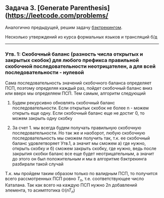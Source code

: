 ## Задача 3. [Generate Parenthesis](https://leetcode.com/problems/

Аналогично предыдущей, решим задачу [бэктрекингом](https://en.wikipedia.org/wiki/Backtracking). 

Несколько утверждений из курса формальных языков и трансляций б/д

------

### Утв. 1: Скобочный баланс (разность числа открытых и закрытых скобок) для любого префикса правильной скобочной последовательности неотрицателен, а для всей последовательности - нулевой

Сама последовательность значений скобочного баланса определяет ПСП, поэтому определяя каждый раз, пойдет скобочный баланс вниз или вверх мы определяем ПСП. Тем самым, алгоритм следующий

1. Будем рекурсивно обновлять скобочный баланс последовательности. Если открытык скобок не более n - можем открыть еще одну. Если скобочный баланс еще не достиг 0, то можем закрыть одну скобку

2. За счет 1. мы всегда будем получать правильную скобочную последовательности. Но так же и наоборот, любую скобочную последовательность мы сможем получить так, т.к. ее скобочный баланс удовлетворяет Утв.1, а значит мы сможем а) где нужно, открыть скобку и б) сможем закрыть скобку, где нужно, ведь после закрытия скобки баланс все еще будет неотрицательным, а значит до этого он был положительным и мы в алгоритме бэктрекинга разбирали такой случай


Т.к. мы пройдем таким образом только по валидным ПСП, то получится всего рассмотренных ПСП ровно $T_n$, т.е. соответствующее число Каталана. Так как всего на каждую ПСП нужно 2n добавлений элемента, то асимптотика $\mathbb{O}(n T_n)$

